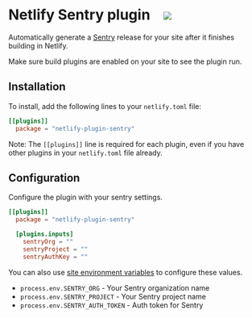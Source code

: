 # Netlify Sentry plugin &nbsp;&nbsp;&nbsp;<a href="https://app.netlify.com/start/deploy?repository=https://github.com/netlify/netlify-sentry-plugin"><img src="https://www.netlify.com/img/deploy/button.svg"></a>

Automatically generate a [Sentry](https://sentry.io/) release for your site after it finishes building in Netlify.

Make sure build plugins are enabled on your site to see the plugin run.

## Installation

To install, add the following lines to your `netlify.toml` file:

```toml
[[plugins]]
  package = "netlify-plugin-sentry"
```

Note: The `[[plugins]]` line is required for each plugin, even if you have other plugins in your `netlify.toml` file already.

## Configuration

Configure the plugin with your sentry settings.

```toml
[[plugins]]
  package = "netlify-plugin-sentry"

  [plugins.inputs]
    sentryOrg = ""
    sentryProject = ""
    sentryAuthKey = ""
```

You can also use [site environment variables](https://docs.netlify.com/configure-builds/environment-variables/) to configure these values.

- `process.env.SENTRY_ORG` - Your Sentry organization name
- `process.env.SENTRY_PROJECT` - Your Sentry project name
- `process.env.SENTRY_AUTH_TOKEN` - Auth token for Sentry
